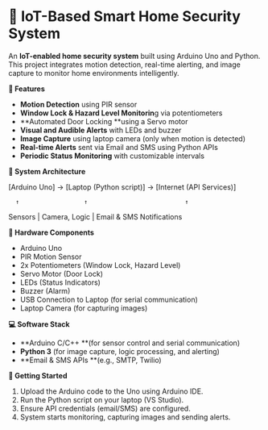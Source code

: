 # 🔐 IoT-Based Smart Home Security System
An **IoT-enabled home security system** built using Arduino Uno and Python. This project integrates motion detection, real-time alerting, and image capture to monitor home environments intelligently.



**📑 Features**

- **Motion Detection** using PIR sensor
- **Window Lock & Hazard Level Monitorin**g via potentiometers
- **Automated Door Locking **using a Servo motor
- **Visual and Audible Alerts** with LEDs and buzzer
- **Image Capture** using laptop camera (only when motion is detected)
- **Real-time Alerts** sent via Email and SMS using Python APIs
- **Periodic Status Monitoring** with customizable intervals



**📡 System Architecture**

[Arduino Uno] → [Laptop (Python script)] → [Internet (API Services)]

      ↑                  ↑                           ↑
      
   Sensors      |      Camera, Logic      |      Email & SMS Notifications
   


**🔌 Hardware Components**

- Arduino Uno
- PIR Motion Sensor
- 2x Potentiometers (Window Lock, Hazard Level)
- Servo Motor (Door Lock)
- LEDs (Status Indicators)
- Buzzer (Alarm)
- USB Connection to Laptop (for serial communication)
- Laptop Camera (for capturing images)




**💻 Software Stack**

* **Arduino C/C++ **(for sensor control and serial communication)
* **Python 3** (for image capture, logic processing, and alerting)
* **Email & SMS APIs **(e.g., SMTP, Twilio)



**📝 Getting Started**

1. Upload the Arduino code to the Uno using Arduino IDE.
2. Run the Python script on your laptop (VS Studio).
3. Ensure API credentials (email/SMS) are configured.
4. System starts monitoring, capturing images and sending alerts.
